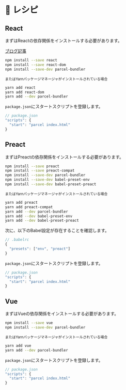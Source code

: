 # 🍰 レシピ

## React

まずはReactの依存関係をインストールする必要があります。

[ブログ記事](http://blog.jakoblind.no/react-parcel/)

```bash
npm install --save react
npm install --save react-dom
npm install --save-dev parcel-bundler
```

<sub>またはYarnパッケージマネージャがインストールされている場合</sub>

```bash
yarn add react
yarn add react-dom
yarn add --dev parcel-bundler
```

`package.json`にスタートスクリプトを登録します。

```javascript
// package.json
"scripts": {
  "start": "parcel index.html"
}
```

## Preact

まずはPreactの依存関係をインストールする必要があります。

```bash
npm install --save preact
npm install --save preact-compat
npm install --save-dev parcel-bundler
npm install --save-dev babel-preset-env
npm install --save-dev babel-preset-preact
```

<sub>またはYarnパッケージマネージャがインストールされている場合</sub>

```bash
yarn add preact
yarn add preact-compat
yarn add --dev parcel-bundler
yarn add --dev babel-preset-env
yarn add --dev babel-preset-preact
```

次に、以下のBabel設定が存在することを確認します。

```javascript
// .babelrc
{
  "presets": ["env", "preact"]
}
```

`package.json`にスタートスクリプトを登録します。

```javascript
// package.json
"scripts": {
  "start": "parcel index.html"
}
```

## Vue

まずはVueの依存関係をインストールする必要があります。

```bash
npm install --save vue
npm install --save-dev parcel-bundler
```

<sub>またはYarnパッケージマネージャがインストールされている場合</sub>

```bash
yarn add vue
yarn add --dev parcel-bundler
```

`package.json`にスタートスクリプトを登録します。

```javascript
// package.json
"scripts": {
  "start": "parcel index.html"
}
```
